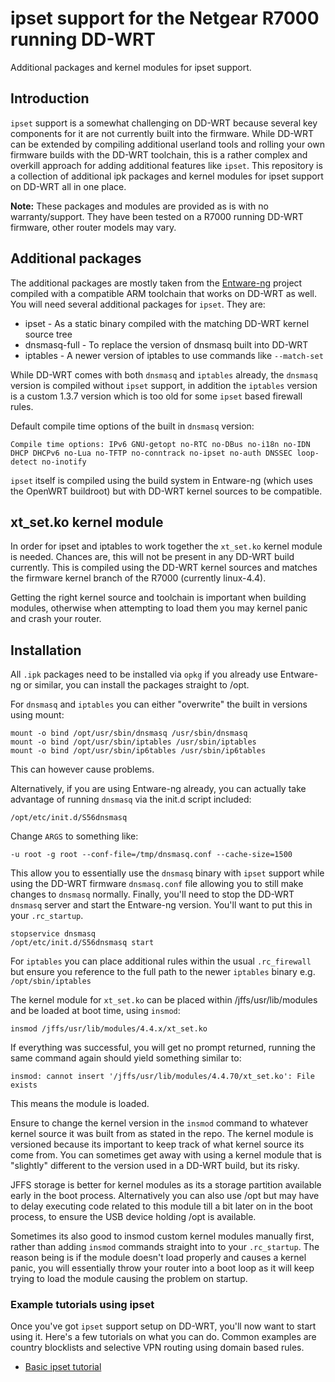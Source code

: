 # ipset support for the Netgear R7000 running DD-WRT

Additional packages and kernel modules for ipset support.

## Introduction

`ipset` support is a somewhat challenging on DD-WRT because several key components for it are not currently built into the firmware. While DD-WRT can be extended by compiling additional userland tools and rolling your own firmware builds with the DD-WRT toolchain, this is a rather complex and overkill approach for adding additional features like `ipset`. This repository is a collection of additional ipk packages and kernel modules for ipset support on DD-WRT all in one place.

**Note:** These packages and modules are provided as is with no warranty/support. They have been tested on a R7000 running DD-WRT firmware, other router models may vary. 

## Additional packages

The additional packages are mostly taken from the [Entware-ng](https://github.com/Entware-ng/Entware-ng) project compiled with a compatible ARM toolchain that works on DD-WRT as well. You will need several additional packages for `ipset`. They are:

* ipset - As a static binary compiled with the matching DD-WRT kernel source tree
* dnsmasq-full - To replace the version of dnsmasq built into DD-WRT
* iptables - A newer version of iptables to use commands like `--match-set`

While DD-WRT comes with both `dnsmasq` and `iptables` already, the `dnsmasq` version is compiled without `ipset` support, in addition the `iptables` version is a custom 1.3.7 version which is too old for some `ipset` based firewall rules.

Default compile time options of the built in `dnsmasq` version:

```
Compile time options: IPv6 GNU-getopt no-RTC no-DBus no-i18n no-IDN DHCP DHCPv6 no-Lua no-TFTP no-conntrack no-ipset no-auth DNSSEC loop-detect no-inotify
```

`ipset` itself is compiled using the build system in Entware-ng (which uses the OpenWRT buildroot) but with DD-WRT kernel sources to be compatible.

## xt_set.ko kernel module

In order for ipset and iptables to work together the `xt_set.ko` kernel module is needed. Chances are, this will not be present in any DD-WRT build currently. This is compiled using the DD-WRT kernel sources and matches the firmware kernel branch of the R7000 (currently linux-4.4).

Getting the right kernel source and toolchain is important when building modules, otherwise when attempting to load them you may kernel panic and crash your router.

## Installation

All `.ipk` packages need to be installed via `opkg` if you already use Entware-ng or similar, you can install the packages straight to /opt.

For `dnsmasq` and `iptables` you can either "overwrite" the built in versions using mount:

```
mount -o bind /opt/usr/sbin/dnsmasq /usr/sbin/dnsmasq
mount -o bind /opt/usr/sbin/iptables /usr/sbin/iptables
mount -o bind /opt/usr/sbin/ip6tables /usr/sbin/ip6tables
```

This can however cause problems.

Alternatively, if you are using Entware-ng already, you can actually take advantage of running `dnsmasq` via the init.d script included:

```/opt/etc/init.d/S56dnsmasq```

Change `ARGS` to something like:

```
-u root -g root --conf-file=/tmp/dnsmasq.conf --cache-size=1500
```

This allow you to essentially use the `dnsmasq` binary with `ipset` support while using the DD-WRT firmware `dnsmasq.conf` file allowing you to still make changes to `dnsmasq` normally. Finally, you'll need to stop the DD-WRT `dnsmasq` server and start the Entware-ng version. You'll want to put this in your `.rc_startup`.

```
stopservice dnsmasq
/opt/etc/init.d/S56dnsmasq start
```

For `iptables` you can place additional rules within the usual `.rc_firewall` but ensure you reference to the full path to the newer `iptables` binary e.g. `/opt/sbin/iptables`

The kernel module for `xt_set.ko` can be placed within /jffs/usr/lib/modules and be loaded at boot time, using `insmod`:

```
insmod /jffs/usr/lib/modules/4.4.x/xt_set.ko
```

If everything was successful, you will get no prompt returned, running the same command again should yield something similar to:

```
insmod: cannot insert '/jffs/usr/lib/modules/4.4.70/xt_set.ko': File exists
```

This means the module is loaded.

Ensure to change the kernel version in the `insmod` command to whatever kernel source it was built from as stated in the repo. The kernel module is versioned because its important to keep track of what kernel source its come from. You can sometimes get away with using a kernel module that is "slightly" different to the version used in a DD-WRT build, but its risky.

JFFS storage is better for kernel modules as its a storage partition available early in the boot process. Alternatively you can also use /opt but may have to delay executing code related to this module till a bit later on in the boot process, to ensure the USB device holding /opt is available.

Sometimes its also good to insmod custom kernel modules manually first, rather than adding `insmod` commands straight into to your `.rc_startup`. The reason being is if the module doesn't load properly and causes a kernel panic, you will essentially throw your router into a boot loop as it will keep trying to load the module causing the problem on startup.

### Example tutorials using ipset

Once you've got `ipset` support setup on DD-WRT, you'll now want to start using it. Here's a few tutorials on what you can do. Common examples are country blocklists and selective VPN routing using domain based rules.

* [Basic ipset tutorial](https://www.dd-wrt.com/phpBB2/viewtopic.php?t=279586)

